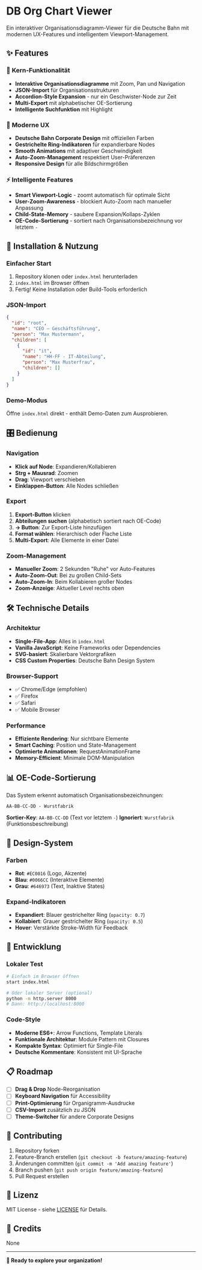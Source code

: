 # DB Org Chart Viewer

Ein interaktiver Organisationsdiagramm-Viewer für die Deutsche Bahn mit modernen UX-Features und intelligentem Viewport-Management.

## ✨ Features

### 🎯 **Kern-Funktionalität**
- **Interaktive Organisationsdiagramme** mit Zoom, Pan und Navigation
- **JSON-Import** für Organisationsstrukturen
- **Accordion-Style Expansion** - nur ein Geschwister-Node zur Zeit
- **Multi-Export** mit alphabetischer OE-Sortierung
- **Intelligente Suchfunktion** mit Highlight

### 🎨 **Moderne UX**
- **Deutsche Bahn Corporate Design** mit offiziellen Farben
- **Gestrichelte Ring-Indikatoren** für expandierbare Nodes
- **Smooth Animations** mit adaptiver Geschwindigkeit
- **Auto-Zoom-Management** respektiert User-Präferenzen
- **Responsive Design** für alle Bildschirmgrößen

### ⚡ **Intelligente Features**
- **Smart Viewport-Logic** - zoomt automatisch für optimale Sicht
- **User-Zoom-Awareness** - blockiert Auto-Zoom nach manueller Anpassung
- **Child-State-Memory** - saubere Expansion/Kollaps-Zyklen
- **OE-Code-Sortierung** - sortiert nach Organisationsbezeichnung vor letztem `-`

## 🚀 **Installation & Nutzung**

### **Einfacher Start**
1. Repository klonen oder `index.html` herunterladen
2. `index.html` im Browser öffnen
3. Fertig! Keine Installation oder Build-Tools erforderlich

### **JSON-Import**
```json
{
  "id": "root",
  "name": "CEO – Geschäftsführung",
  "person": "Max Mustermann",
  "children": [
    {
      "id": "it",
      "name": "HH-FF - IT-Abteilung",
      "person": "Max Musterfrau",
      "children": []
    }
  ]
}
```

### **Demo-Modus**
Öffne `index.html` direkt - enthält Demo-Daten zum Ausprobieren.

## 🎛️ **Bedienung**

### **Navigation**
- **Klick auf Node**: Expandieren/Kollabieren
- **Strg + Mausrad**: Zoomen
- **Drag**: Viewport verschieben
- **Einklappen-Button**: Alle Nodes schließen

### **Export**
1. **Export-Button** klicken
2. **Abteilungen suchen** (alphabetisch sortiert nach OE-Code)
3. **→ Button**: Zur Export-Liste hinzufügen
4. **Format wählen**: Hierarchisch oder Flache Liste
5. **Multi-Export**: Alle Elemente in einer Datei

### **Zoom-Management**
- **Manueller Zoom**: 2 Sekunden "Ruhe" vor Auto-Features
- **Auto-Zoom-Out**: Bei zu großen Child-Sets
- **Auto-Zoom-In**: Beim Kollabieren großer Nodes
- **Zoom-Anzeige**: Aktueller Level rechts oben

## 🛠️ **Technische Details**

### **Architektur**
- **Single-File-App**: Alles in `index.html`
- **Vanilla JavaScript**: Keine Frameworks oder Dependencies
- **SVG-basiert**: Skalierbare Vektorgrafiken
- **CSS Custom Properties**: Deutsche Bahn Design System

### **Browser-Support**
- ✅ Chrome/Edge (empfohlen)
- ✅ Firefox
- ✅ Safari
- ✅ Mobile Browser

### **Performance**
- **Effiziente Rendering**: Nur sichtbare Elemente
- **Smart Caching**: Position und State-Management
- **Optimierte Animationen**: RequestAnimationFrame
- **Memory-Efficient**: Minimale DOM-Manipulation

## 📊 **OE-Code-Sortierung**

Das System erkennt automatisch Organisationsbezeichnungen:

```
AA-BB-CC-DD - Wurstfabrik
```

**Sortier-Key**: `AA-BB-CC-DD` (Text vor letztem `-`)
**Ignoriert**: `Wurstfabrik` (Funktionsbeschreibung)

## 🎨 **Design-System**

### **Farben**
- **Rot**: `#EC0016` (Logo, Akzente)
- **Blau**: `#0066CC` (Interaktive Elemente)
- **Grau**: `#646973` (Text, Inaktive States)

### **Expand-Indikatoren**
- **Expandiert**: Blauer gestrichelter Ring (`opacity: 0.7`)
- **Kollabiert**: Grauer gestrichelter Ring (`opacity: 0.5`)
- **Hover**: Verstärkte Stroke-Width für Feedback

## 🔧 **Entwicklung**

### **Lokaler Test**
```bash
# Einfach im Browser öffnen
start index.html

# Oder lokaler Server (optional)
python -m http.server 8000
# Dann: http://localhost:8000
```

### **Code-Style**
- **Moderne ES6+**: Arrow Functions, Template Literals
- **Funktionale Architektur**: Module Pattern mit Closures
- **Kompakte Syntax**: Optimiert für Single-File
- **Deutsche Kommentare**: Konsistent mit UI-Sprache

## 📋 **Roadmap**

- [ ] **Drag & Drop** Node-Reorganisation
- [ ] **Keyboard Navigation** für Accessibility
- [ ] **Print-Optimierung** für Organigramm-Ausdrucke
- [ ] **CSV-Import** zusätzlich zu JSON
- [ ] **Theme-Switcher** für andere Corporate Designs

## 🤝 **Contributing**

1. Repository forken
2. Feature-Branch erstellen (`git checkout -b feature/amazing-feature`)
3. Änderungen committen (`git commit -m 'Add amazing feature'`)
4. Branch pushen (`git push origin feature/amazing-feature`)
5. Pull Request erstellen

## 📄 **Lizenz**

MIT License - siehe [LICENSE](LICENSE) für Details.

## 🎯 **Credits**

None

---

**🚀 Ready to explore your organization!**
